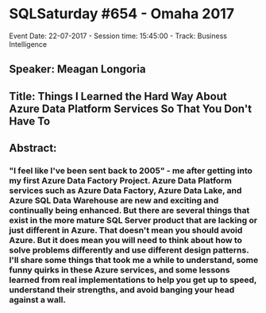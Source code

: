 # SQLSaturday #654 - Omaha 2017
Event Date: 22-07-2017 - Session time: 15:45:00 - Track: Business Intelligence
## Speaker: Meagan Longoria
## Title: Things I Learned the Hard Way About Azure Data Platform Services So That You Don't Have To
## Abstract:
### "I feel like I've been sent back to 2005" - me after getting into my first Azure Data Factory Project.  Azure Data Platform services such as Azure Data Factory, Azure Data Lake, and Azure SQL Data Warehouse are new and exciting and continually being enhanced. But there are several things that exist in the more mature SQL Server product that are lacking or just different in Azure. That doesn't mean you should avoid Azure. But it does mean you will need to think about how to solve problems differently and use different design patterns. I'll share some things that took me a while to understand, some funny quirks in these Azure services, and some lessons learned from real implementations to help you get up to speed, understand their strengths, and avoid banging your head against a wall.
